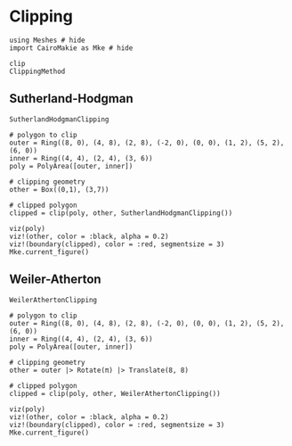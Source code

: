 # Clipping

```@example clipping
using Meshes # hide
import CairoMakie as Mke # hide
```

```@docs
clip
ClippingMethod
```

## Sutherland-Hodgman

```@docs
SutherlandHodgmanClipping
```

```@example clipping
# polygon to clip
outer = Ring((8, 0), (4, 8), (2, 8), (-2, 0), (0, 0), (1, 2), (5, 2), (6, 0))
inner = Ring((4, 4), (2, 4), (3, 6))
poly = PolyArea([outer, inner])

# clipping geometry
other = Box((0,1), (3,7))

# clipped polygon
clipped = clip(poly, other, SutherlandHodgmanClipping())

viz(poly)
viz!(other, color = :black, alpha = 0.2)
viz!(boundary(clipped), color = :red, segmentsize = 3)
Mke.current_figure()
```

## Weiler-Atherton

```@docs
WeilerAthertonClipping
```

```@example clipping
# polygon to clip
outer = Ring((8, 0), (4, 8), (2, 8), (-2, 0), (0, 0), (1, 2), (5, 2), (6, 0))
inner = Ring((4, 4), (2, 4), (3, 6))
poly = PolyArea([outer, inner])

# clipping geometry
other = outer |> Rotate(π) |> Translate(8, 8)

# clipped polygon
clipped = clip(poly, other, WeilerAthertonClipping())

viz(poly)
viz!(other, color = :black, alpha = 0.2)
viz!(boundary(clipped), color = :red, segmentsize = 3)
Mke.current_figure()
```